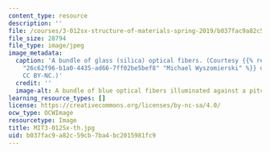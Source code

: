 ```yaml
---
content_type: resource
description: ''
file: /courses/3-012sx-structure-of-materials-spring-2019/b037fac9a82c59cb7ba4bc2015981fc9_MIT3-012Sx-th.jpg
file_size: 28794
file_type: image/jpeg
image_metadata:
  caption: 'A bundle of glass (silica) optical fibers. (Courtesy {{% resource_link
    "26c62f96-b1a0-4435-ad66-7ff02be5bef8" "Michael Wyszomierski" %}} on Flickr. License:
    CC BY-NC.)'
  credit: ''
  image-alt: A bundle of blue optical fibers illuminated against a pitch black background.
learning_resource_types: []
license: https://creativecommons.org/licenses/by-nc-sa/4.0/
ocw_type: OCWImage
resourcetype: Image
title: MIT3-012Sx-th.jpg
uid: b037fac9-a82c-59cb-7ba4-bc2015981fc9
---
```

